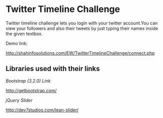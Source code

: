 Twitter Timeline Challenge
=======================
Twitter timeline challenge lets you login with your twitter account.You can view your followers and also their tweets by just typing their names inside the given textbox.

Demo link:

http://shahinfosolutions.com/EW/TwitterTimelineChallenge/connect.php

Libraries used with their links
---------------------------------------------

*Bootstrap (3.2.0) Link*

http://getbootstrap.com/ 


*jQuery Slider*

http://dev7studios.com/lean-slider/